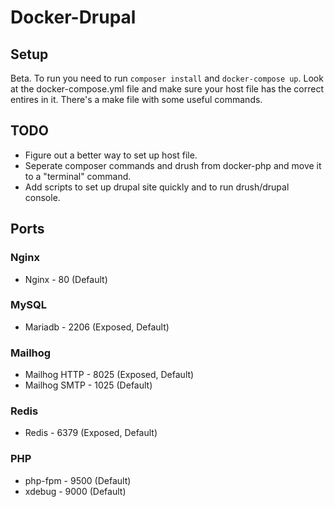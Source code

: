 # Docker-Drupal

## Setup
Beta. To run you need to run `composer install` and `docker-compose up`. Look at the docker-compose.yml file and make sure your host file has the correct entires in it. There's a make file with some useful commands.


## TODO

* Figure out a better way to set up host file.
* Seperate composer commands and drush from docker-php and move it to a "terminal" command.
* Add scripts to set up drupal site quickly and to run drush/drupal console.

## Ports

### Nginx

* Nginx - 80 (Default)

### MySQL
* Mariadb - 2206 (Exposed, Default)

### Mailhog
* Mailhog HTTP - 8025 (Exposed, Default)
* Mailhog SMTP - 1025 (Default)

### Redis
* Redis - 6379 (Exposed, Default)

### PHP
* php-fpm - 9500 (Default)
* xdebug - 9000 (Default)
